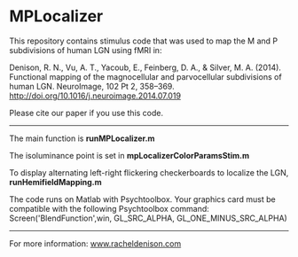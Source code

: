 # MPLocalizer

This repository contains stimulus code that was used to map the M and P subdivisions of human LGN using fMRI in:

Denison, R. N., Vu, A. T., Yacoub, E., Feinberg, D. A., & Silver, M. A. (2014). 
Functional mapping of the magnocellular and parvocellular subdivisions of human LGN. 
NeuroImage, 102 Pt 2, 358–369. http://doi.org/10.1016/j.neuroimage.2014.07.019

Please cite our paper if you use this code.
***
The main function is **runMPLocalizer.m**

The isoluminance point is set in **mpLocalizerColorParamsStim.m**

To display alternating left-right flickering checkerboards to localize the LGN, **runHemifieldMapping.m**

The code runs on Matlab with Psychtoolbox. Your graphics card must be compatible with the following Psychtoolbox command:
Screen('BlendFunction',win, GL_SRC_ALPHA, GL_ONE_MINUS_SRC_ALPHA)
***
For more information: www.racheldenison.com
